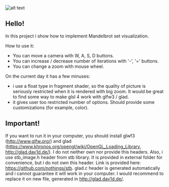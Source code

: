 ![alt text](https://raw.githubusercontent.com/SleepingSoul/Mandelbrot-set-visualization/master/preview.gif)

Hello!
--------------------------------------

In this project i show how to implement Mandelbrot set visualization.

How to use it:
  -  You can move a camera with W, A, S, D buttons.
  -  You can increase / decrease number of iterations with '-', '=' buttons.
  -  You can change a zoom with mouse wheel.

On the current day it has a few minuses:
- i use a float type in fragment shader, so the quality of picture is seriously restricted when it is rendered with big zoom.
It would be great to find some way to make glsl 4 work with glfw3 / glad.
- it gives user too restricted number of options. Should provide some customizations (for example, color).

Important!
--------
If you want to run it in your computer, you should install glwf3 (http://www.glfw.org/)
and glad (https://www.khronos.org/opengl/wiki/OpenGL_Loading_Library, http://glad.dav1d.de/). I do not neither own nor provide
this headers.
Also, i use stb_image.h header from stb library. It is provided in external folder for convenience, but i do not own this header.
Link is provided here: https://github.com/nothings/stb.
glad.c header is generated automatically and i cannot guarantee it will work in your computer. I would recommend to replace it on new
file, generated in http://glad.dav1d.de/.

